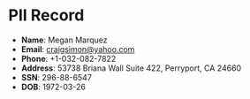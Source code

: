 # PII Record
- **Name**: Megan Marquez
- **Email**: craigsimon@yahoo.com
- **Phone**: +1-032-082-7822
- **Address**: 53738 Briana Wall Suite 422, Perryport, CA 24660
- **SSN**: 296-88-6547
- **DOB**: 1972-03-26
